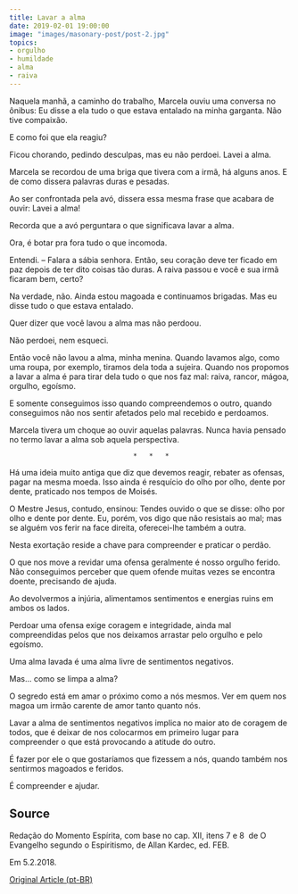 ```yaml
---
title: Lavar a alma
date: 2019-02-01 19:00:00
image: "images/masonary-post/post-2.jpg"
topics: 
- orgulho
- humildade
- alma
- raiva
---
```


Naquela manhã, a caminho do trabalho, Marcela ouviu uma conversa no ônibus: Eu
disse a ela tudo o que estava entalado na minha garganta. Não tive compaixão.

E como foi que ela reagiu?

Ficou chorando, pedindo desculpas, mas eu não perdoei. Lavei a alma.

Marcela se recordou de uma briga que tivera com a irmã, há alguns anos. E de
como dissera palavras duras e pesadas.

Ao ser confrontada pela avó, dissera essa mesma frase que acabara de ouvir:
Lavei a alma!

Recorda que a avó perguntara o que significava lavar a alma.

Ora, é botar pra fora tudo o que incomoda.

Entendi. – Falara a sábia senhora. Então, seu coração deve ter ficado em paz
depois de ter dito coisas tão duras. A raiva passou e você e sua irmã ficaram
bem, certo?

Na verdade, não. Ainda estou magoada e continuamos brigadas. Mas eu disse tudo
o que estava entalado.

Quer dizer que você lavou a alma mas não perdoou.

Não perdoei, nem esqueci.

Então você não lavou a alma, minha menina. Quando lavamos algo, como uma roupa,
por exemplo, tiramos dela toda a sujeira. Quando nos propomos a lavar a alma é
para tirar dela tudo o que nos faz mal: raiva, rancor, mágoa, orgulho, egoísmo.

E somente conseguimos isso quando compreendemos o outro, quando conseguimos não
nos sentir afetados pelo mal recebido e perdoamos.

Marcela tivera um choque ao ouvir aquelas palavras. Nunca havia pensado no
termo lavar a alma sob aquela perspectiva.

                                   *   *   *

Há uma ideia muito antiga que diz que devemos reagir, rebater as ofensas, pagar
na mesma moeda. Isso ainda é resquício do olho por olho, dente por dente,
praticado nos tempos de Moisés.

O Mestre Jesus, contudo, ensinou: Tendes ouvido o que se disse: olho por olho e
dente por dente. Eu, porém, vos digo que não resistais ao mal; mas se alguém
vos ferir na face direita, oferecei-lhe também a outra.

Nesta exortação reside a chave para compreender e praticar o perdão.

O que nos move a revidar uma ofensa geralmente é nosso orgulho ferido. Não
conseguimos perceber que quem ofende muitas vezes se encontra doente,
precisando de ajuda.

Ao devolvermos a injúria, alimentamos sentimentos e energias ruins em ambos os
lados.

Perdoar uma ofensa exige coragem e integridade, ainda mal compreendidas pelos
que nos deixamos arrastar pelo orgulho e pelo egoísmo.

Uma alma lavada é uma alma livre de sentimentos negativos.

Mas... como se limpa a alma?

O segredo está em amar o próximo como a nós mesmos. Ver em quem nos magoa um
irmão carente de amor tanto quanto nós.

Lavar a alma de sentimentos negativos implica no maior ato de coragem de todos,
que é deixar de nos colocarmos em primeiro lugar para compreender o que está
provocando a atitude do outro.

É fazer por ele o que gostaríamos que fizessem a nós, quando também nos
sentirmos magoados e feridos.

É compreender e ajudar.

## Source
Redação do Momento Espírita, com base no cap. XII,
itens 7 e 8  de O Evangelho segundo o Espiritismo, de
Allan Kardec, ed. FEB.

Em 5.2.2018.

[Original Article (pt-BR)](http://momento.com.br/pt/ler_texto.php?id=5337)

